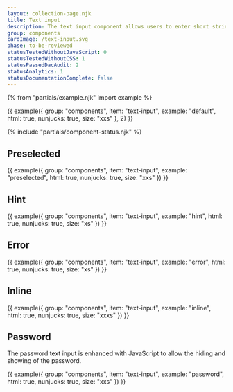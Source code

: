```yaml
---
layout: collection-page.njk
title: Text input
description: The text input component allows users to enter short string of text such as their email address, a record title or a postcode.
group: components
cardImage: /text-input.svg
phase: to-be-reviewed
statusTestedWithoutJavaScript: 0
statusTestedWithoutCSS: 1
statusPassedDacAudit: 2
statusAnalytics: 1
statusDocumentationComplete: false
---
```


{% from "partials/example.njk" import example %}

{{ example({ group: "components", item: "text-input", example: "default", html: true, nunjucks: true, size: "xxs" }, 2) }}

{% include "partials/component-status.njk" %}

## Preselected

{{ example({ group: "components", item: "text-input", example: "preselected", html: true, nunjucks: true, size: "xxs" }) }}

## Hint

{{ example({ group: "components", item: "text-input", example: "hint", html: true, nunjucks: true, size: "xs" }) }}

## Error

{{ example({ group: "components", item: "text-input", example: "error", html: true, nunjucks: true, size: "xs" }) }}

## Inline

{{ example({ group: "components", item: "text-input", example: "inline", html: true, nunjucks: true, size: "xxxs" }) }}

## Password

The password text input is enhanced with JavaScript to allow the hiding and showing of the password.

{{ example({ group: "components", item: "text-input", example: "password", html: true, nunjucks: true, size: "xxs" }) }}
